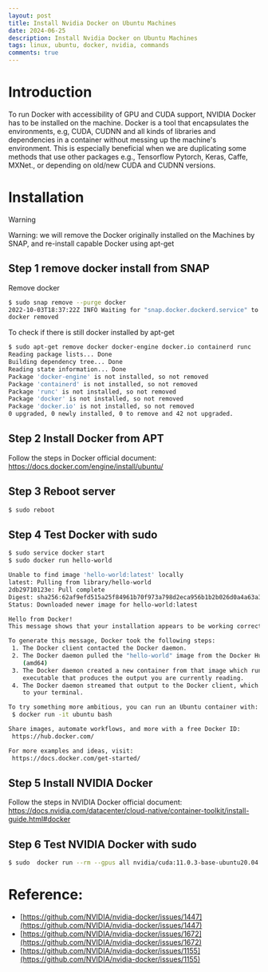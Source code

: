 ```yaml
---
layout: post
title: Install Nvidia Docker on Ubuntu Machines
date: 2024-06-25
description: Install Nvidia Docker on Ubuntu Machines
tags: linux, ubuntu, docker, nvidia, commands
comments: true
---
```


# Introduction
To run Docker with accessibility of GPU and CUDA support, NVIDIA Docker has to be installed on the machine. Docker is a tool that encapsulates the environments, e.g, CUDA, CUDNN and all kinds of libraries and dependencies in a container without messing up the machine's environment. This is especially beneficial when we are duplicating some methods that use other packages e.g., Tensorflow Pytorch, Keras, Caffe, MXNet., or depending on old/new CUDA and CUDNN versions. 

# Installation

> [!WARNING]  
> Warning: we will remove the Docker originally installed on the Machines by SNAP, and re-install capable Docker using apt-get

## Step 1 remove docker install from SNAP
Remove docker
```bash
$ sudo snap remove --purge docker
2022-10-03T18:37:22Z INFO Waiting for "snap.docker.dockerd.service" to stop.
docker removed
```

To check if there is still docker installed by apt-get
```bash
$ sudo apt-get remove docker docker-engine docker.io containerd runc
Reading package lists... Done
Building dependency tree... Done
Reading state information... Done
Package 'docker-engine' is not installed, so not removed
Package 'containerd' is not installed, so not removed
Package 'runc' is not installed, so not removed
Package 'docker' is not installed, so not removed
Package 'docker.io' is not installed, so not removed
0 upgraded, 0 newly installed, 0 to remove and 42 not upgraded.
```

## Step 2 Install Docker from APT
Follow the steps in Docker official document: https://docs.docker.com/engine/install/ubuntu/

## Step 3 Reboot server

```bash
$ sudo reboot
```

## Step 4 Test Docker with sudo

```bash
$ sudo service docker start
$ sudo docker run hello-world

Unable to find image 'hello-world:latest' locally
latest: Pulling from library/hello-world
2db29710123e: Pull complete 
Digest: sha256:62af9efd515a25f84961b70f973a798d2eca956b1b2b026d0a4a63a3b0b6a3f2
Status: Downloaded newer image for hello-world:latest

Hello from Docker!
This message shows that your installation appears to be working correctly.

To generate this message, Docker took the following steps:
 1. The Docker client contacted the Docker daemon.
 2. The Docker daemon pulled the "hello-world" image from the Docker Hub.
    (amd64)
 3. The Docker daemon created a new container from that image which runs the
    executable that produces the output you are currently reading.
 4. The Docker daemon streamed that output to the Docker client, which sent it
    to your terminal.

To try something more ambitious, you can run an Ubuntu container with:
 $ docker run -it ubuntu bash

Share images, automate workflows, and more with a free Docker ID:
 https://hub.docker.com/

For more examples and ideas, visit:
 https://docs.docker.com/get-started/

```


## Step 5 Install NVIDIA Docker
Follow the steps in NVIDIA Docker official document: https://docs.nvidia.com/datacenter/cloud-native/container-toolkit/install-guide.html#docker

## Step 6 Test NVIDIA Docker with sudo
```bash
$ sudo  docker run --rm --gpus all nvidia/cuda:11.0.3-base-ubuntu20.04 nvidia-smi
```


# Reference:
- [https://github.com/NVIDIA/nvidia-docker/issues/1447](https://github.com/NVIDIA/nvidia-docker/issues/1447)
- [https://github.com/NVIDIA/nvidia-docker/issues/1672](https://github.com/NVIDIA/nvidia-docker/issues/1672)
- [https://github.com/NVIDIA/nvidia-docker/issues/1155](https://github.com/NVIDIA/nvidia-docker/issues/1155)


